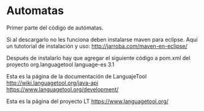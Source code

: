 # Automatas
Primer parte del código de autómatas.

Si al descargarlo no les funciona deben instalarse maven para eclipse. 
Aquí un tutotorial de instalación y uso: http://jarroba.com/maven-en-eclipse/

Después de instalarlo hay que agregar el siguiente código a pom.xml del proyecto
<dependency>
  <groupId>org.languagetool</groupId>
  <artifactId>language-es</artifactId>
  <version>3.1</version>
</dependency>

Esta es la página de la documentación de LanguajeTool
http://wiki.languagetool.org/java-api
https://www.languagetool.org/development/



Esta es la página del proyecto LT
https://www.languagetool.org/


